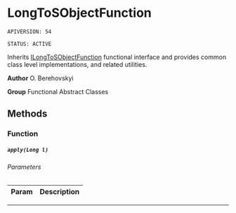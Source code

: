 # LongToSObjectFunction

`APIVERSION: 54`

`STATUS: ACTIVE`

Inherits [ILongToSObjectFunction](/docs/Functional-Interfaces/ILongToSObjectFunction.md) functional interface and provides common class level implementations, and related utilities.


**Author** O. Berehovskyi


**Group** Functional Abstract Classes

## Methods
### Function
##### `apply(Long l)`
###### Parameters
|Param|Description|
|---|---|

---
